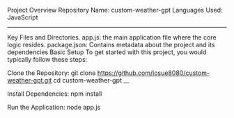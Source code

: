 Project Overview
Repository Name: custom-weather-gpt
Languages Used: JavaScript
________

Key Files and Directories.
app.js: the main application file where the core logic resides.
package.json: Contains metadata about the project and its dependencies
Basic Setup
To get started with this project, you would typically follow these steps:
 
Clone the Repository:
git clone https://github.com/josue8080/custom-weather-gpt.git
cd custom-weather-gpt
__

Install Dependencies:
npm install

Run the Application:
node app.js


